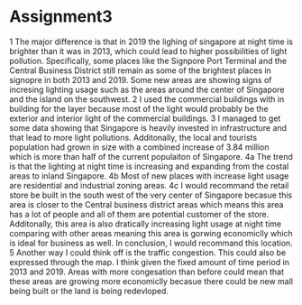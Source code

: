 # Assignment3
1 The major difference is that in 2019 the lighing of singapore at night time is brighter than it was in 2013, which could lead to higher possibilities of light pollution. Specifically, some places like the Signpore Port Terminal and the Central Business District still remain as some of the brightest places in signopre in both 2013 and 2019. Some new areas are showing signs of incresing lighting usage such as the areas around the center of Singapore and the island on the southwest. 
2 I used the commercial buildings with in building for the layer because most of the light would probably be the exterior and interior light of the commercial buildings.
3 I managed to get some data showing that Singapore is heavily invested in infrastructure and that lead to more light pollutions. Additonally, the local and tourists population had grown in size with a combined increase of 3.84 million which is more than half of the current populaiton of Singapore.
4a The trend is that the lighting at night time is increasing and expanding from the costal areas to inland Singapore. 
4b Most of new places with increase light usage are residential and industrial zoning areas. 
4c I would recommand the retail store be built in the south west of the very center of Singapore becasue this area is closer to the Central business district areas which means this area has a lot of people and all of them are potential customer of the store. Additonally, this area is also dratically increasing light usage at night time comparing with other areas meaning this area is gorwing economiclly which is ideal for business as well. In conclusion, I would recommand this location.
5 Another way I could think off is the traffic congestion. This could also be expressed through the map. I think given the fixed amount of time period in 2013 and 2019. Areas with more congesation than before could mean that these areas are growing more economiclly becasue there could be new mall being built or the land is being redevloped.  
